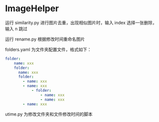 # ImageHelper

运行 similarity.py 进行图片去重，出现相似图片时，输入 index 选择一张删除，输入 n 跳过

运行 rename.py 根据修改时间重命名图片

folders.yaml 为文件夹配置文件，格式如下：

```yaml
folder:
    name: xxx
    folder:
      name: xxx
      folder:
        - name: xxx
        - name: xxx
            - folder:
                - name: xxx
                - name: xxx
        - name: xxx
```

utime.py 为修改文件夹和文件修改时间的脚本